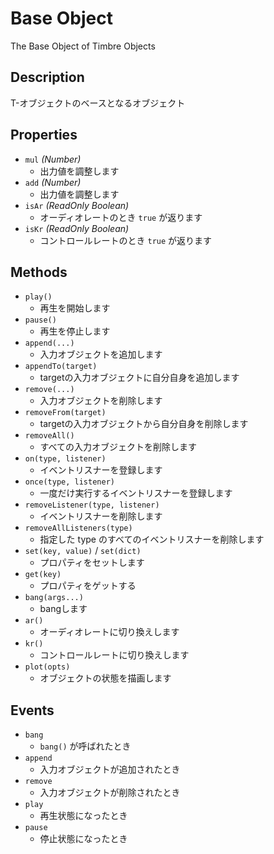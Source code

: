 Base Object
===========
The Base Object of Timbre Objects

## Description ##

T-オブジェクトのベースとなるオブジェクト


## Properties ##
- `mul` _(Number)_
  - 出力値を調整します
- `add` _(Number)_
  - 出力値を調整します
- `isAr` _(ReadOnly Boolean)_
  - オーディオレートのとき `true` が返ります
- `isKr` _(ReadOnly Boolean)_
  - コントロールレートのとき `true` が返ります

## Methods ##
- `play()`
  - 再生を開始します
- `pause()`  
  - 再生を停止します
- `append(...)`  
  - 入力オブジェクトを追加します
- `appendTo(target)`
  - targetの入力オブジェクトに自分自身を追加します
- `remove(...)`
  - 入力オブジェクトを削除します
- `removeFrom(target)`
  - targetの入力オブジェクトから自分自身を削除します
- `removeAll()`
  - すべての入力オブジェクトを削除します
- `on(type, listener)`
  - イベントリスナーを登録します
- `once(type, listener)`
  - 一度だけ実行するイベントリスナーを登録します
- `removeListener(type, listener)`
  - イベントリスナーを削除します
- `removeAllListeners(type)`  
  - 指定した type のすべてのイベントリスナーを削除します
- `set(key, value)` / `set(dict)`
  - プロパティをセットします
- `get(key)`
  - プロパティをゲットする
- `bang(args...)`
  - bangします
- `ar()`
  - オーディオレートに切り換えします
- `kr()`
  - コントロールレートに切り換えします
- `plot(opts)`
  - オブジェクトの状態を描画します

## Events ##
- `bang`
  - `bang()` が呼ばれたとき
- `append`
  - 入力オブジェクトが追加されたとき
- `remove`
  - 入力オブジェクトが削除されたとき
- `play`
  - 再生状態になったとき
- `pause`
  - 停止状態になったとき
